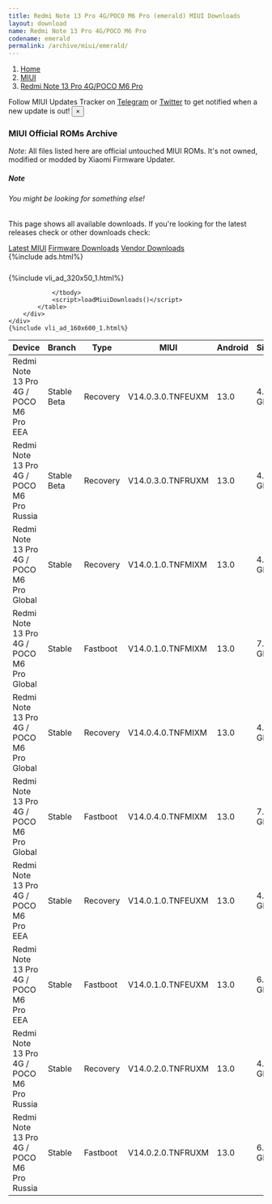```yaml
---
title: Redmi Note 13 Pro 4G/POCO M6 Pro (emerald) MIUI Downloads
layout: download
name: Redmi Note 13 Pro 4G/POCO M6 Pro
codename: emerald
permalink: /archive/miui/emerald/
---
```

<nav aria-label="breadcrumb">
    <ol class="breadcrumb">
        <li class="breadcrumb-item"><a href="/">Home</a></li>
        <li class="breadcrumb-item"><a href="/miui/">MIUI</a></li>
        <li class="breadcrumb-item active" aria-current="page"><a href="/miui/emerald/">Redmi Note 13 Pro 4G/POCO M6 Pro</a></li>
    </ol>
</nav>
<div class="alert alert-primary alert-dismissible fade show" role="alert">
    Follow MIUI Updates Tracker on <a href="https://t.me/MIUIUpdatesTracker" class="alert-link">Telegram</a>
     or <a href="https://twitter.com/MiFwUpdater" class="alert-link">Twitter</a> to get notified when a new update is out!
    <button type="button" class="close" data-dismiss="alert" aria-label="Close">
        <span aria-hidden="true">&times;</span>
    </button>
</div>

### MIUI Official ROMs Archive
*Note*: All files listed here are official untouched MIUI ROMs. It's not owned, modified or modded by Xiaomi Firmware Updater.
<div class="card">
  <div class="card-body">
    <h5 class="card-title">Note</h5>
    <h6 class="card-subtitle mb-2 text-muted">You might be looking for something else!</h6>
    <p class="card-text">This page shows all available downloads.
     If you're looking for the latest releases check or other downloads check:</p>
    <a href="/miui/emerald/" class="card-link">Latest MIUI</a>
    <a href="/firmware/emerald/" class="card-link">Firmware Downloads</a>
    <a href="/vendor/emerald/" class="card-link">Vendor Downloads</a>
  </div>
</div>
{%include ads.html%}
<div class="row justify-content-center">
    <div class="col-10">
        <div class="table-responsive-md" style="margin-top: 25px;">
            {%include vli_ad_320x50_1.html%}
            <table id="miui" class="display dt-responsive nowrap compact table table-striped table-hover table-sm">
                <thead class="thead-dark">
                    <tr>
                        <th data-ref="device">Device</th>
                        <th data-ref="branch">Branch</th>
                        <th data-ref="type">Type</th>
                        <th data-ref="miui">MIUI</th>
                        <th data-ref="android">Android</th>
                        <th data-ref="size">Size</th>
                        <th data-ref="size">Date</th>
                        <th data-ref="link">Link</th>
                    </tr>
                </thead>
                <tbody>
                <tr><td>Redmi Note 13 Pro 4G / POCO M6 Pro EEA</td><td>Stable Beta</td><td>Recovery</td><td>V14.0.3.0.TNFEUXM</td><td>13.0</td><td>4.4 GB</td><td>2024-01-19</td><td><a href="/miui/emerald/stable beta/V14.0.3.0.TNFEUXM/">Download</a></td></tr>
<tr><td>Redmi Note 13 Pro 4G / POCO M6 Pro Russia</td><td>Stable Beta</td><td>Recovery</td><td>V14.0.3.0.TNFRUXM</td><td>13.0</td><td>4.4 GB</td><td>2024-01-19</td><td><a href="/miui/emerald/stable beta/V14.0.3.0.TNFRUXM/">Download</a></td></tr>
<tr><td>Redmi Note 13 Pro 4G / POCO M6 Pro Global</td><td>Stable</td><td>Recovery</td><td>V14.0.1.0.TNFMIXM</td><td>13.0</td><td>4.5 GB</td><td>2024-01-16</td><td><a href="/miui/emerald/stable/V14.0.1.0.TNFMIXM/">Download</a></td></tr>
<tr><td>Redmi Note 13 Pro 4G / POCO M6 Pro Global</td><td>Stable</td><td>Fastboot</td><td>V14.0.1.0.TNFMIXM</td><td>13.0</td><td>7.4 GB</td><td>2023-11-25</td><td><a href="/miui/emerald/stable/V14.0.1.0.TNFMIXM/">Download</a></td></tr>
<tr><td>Redmi Note 13 Pro 4G / POCO M6 Pro Global</td><td>Stable</td><td>Recovery</td><td>V14.0.4.0.TNFMIXM</td><td>13.0</td><td>4.6 GB</td><td>2024-01-15</td><td><a href="/miui/emerald/stable/V14.0.4.0.TNFMIXM/">Download</a></td></tr>
<tr><td>Redmi Note 13 Pro 4G / POCO M6 Pro Global</td><td>Stable</td><td>Fastboot</td><td>V14.0.4.0.TNFMIXM</td><td>13.0</td><td>7.2 GB</td><td>2024-01-03</td><td><a href="/miui/emerald/stable/V14.0.4.0.TNFMIXM/">Download</a></td></tr>
<tr><td>Redmi Note 13 Pro 4G / POCO M6 Pro EEA</td><td>Stable</td><td>Recovery</td><td>V14.0.1.0.TNFEUXM</td><td>13.0</td><td>4.4 GB</td><td>2024-01-12</td><td><a href="/miui/emerald/stable/V14.0.1.0.TNFEUXM/">Download</a></td></tr>
<tr><td>Redmi Note 13 Pro 4G / POCO M6 Pro EEA</td><td>Stable</td><td>Fastboot</td><td>V14.0.1.0.TNFEUXM</td><td>13.0</td><td>6.9 GB</td><td>2023-11-28</td><td><a href="/miui/emerald/stable/V14.0.1.0.TNFEUXM/">Download</a></td></tr>
<tr><td>Redmi Note 13 Pro 4G / POCO M6 Pro Russia</td><td>Stable</td><td>Recovery</td><td>V14.0.2.0.TNFRUXM</td><td>13.0</td><td>4.4 GB</td><td>2024-01-12</td><td><a href="/miui/emerald/stable/V14.0.2.0.TNFRUXM/">Download</a></td></tr>
<tr><td>Redmi Note 13 Pro 4G / POCO M6 Pro Russia</td><td>Stable</td><td>Fastboot</td><td>V14.0.2.0.TNFRUXM</td><td>13.0</td><td>6.8 GB</td><td>2023-11-20</td><td><a href="/miui/emerald/stable/V14.0.2.0.TNFRUXM/">Download</a></td></tr>

                </tbody>
                <script>loadMiuiDownloads()</script>
            </table>
        </div>
    </div>
    {%include vli_ad_160x600_1.html%}
</div>
